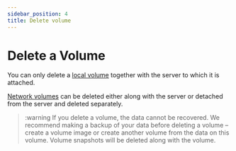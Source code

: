 ```yaml
---
sidebar_position: 4
title: Delete volume
---
```


# Delete a Volume

You can only delete a [local volume](#) together with the server to which it is attached.

[Network volumes](#) can be deleted either along with the server or detached from the server and deleted separately.

>:warning If you delete a volume, the data cannot be recovered. We recommend making a backup of your data before deleting a volume – create a volume image or create another volume from the data on this volume. Volume snapshots will be deleted along with the volume.